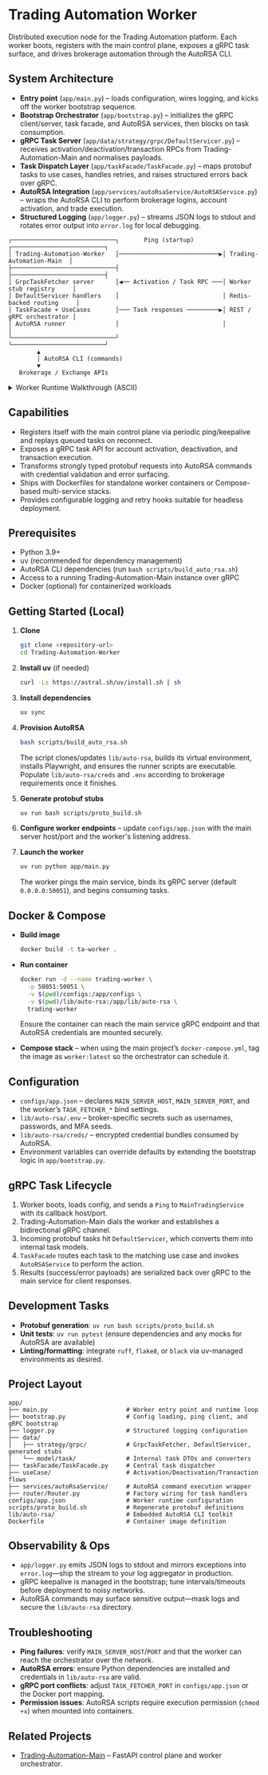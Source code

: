 # Trading Automation Worker

Distributed execution node for the Trading Automation platform. Each worker boots, registers with the main control plane, exposes a gRPC task surface, and drives brokerage automation through the AutoRSA CLI.

## System Architecture

- **Entry point** (`app/main.py`) – loads configuration, wires logging, and kicks off the worker bootstrap sequence.
- **Bootstrap Orchestrator** (`app/bootstrap.py`) – initializes the gRPC client/server, task facade, and AutoRSA services, then blocks on task consumption.
- **gRPC Task Server** (`app/data/strategy/grpc/DefaultServicer.py`) – receives activation/deactivation/transaction RPCs from Trading-Automation-Main and normalises payloads.
- **Task Dispatch Layer** (`app/taskFacade/TaskFacade.py`) – maps protobuf tasks to use cases, handles retries, and raises structured errors back over gRPC.
- **AutoRSA Integration** (`app/services/autoRsaService/AutoRSAService.py`) – wraps the AutoRSA CLI to perform brokerage logins, account activation, and trade execution.
- **Structured Logging** (`app/logger.py`) – streams JSON logs to stdout and rotates error output into `error.log` for local debugging.

```
┌─────────────────────────────┐       Ping (startup)        ┌──────────────────────────┐
│ Trading-Automation-Worker   │────────────────────────────▶│ Trading-Automation-Main  │
├─────────────────────────────┤                             ├──────────────────────────┤
│ GrpcTaskFetcher server      │◀── Activation / Task RPC ───│ Worker stub registry     │
│ DefaultServicer handlers    │                             │ Redis-backed routing     │
│ TaskFacade + UseCases       │─── Task responses ─────────▶│ REST / gRPC orchestrator │
│ AutoRSA runner              │                             │                          │
└─────────────────────────────┘                             └──────────────────────────┘
        ▲
        │ AutoRSA CLI (commands)
        ▼
   Brokerage / Exchange APIs
```

<details>
<summary>Worker Runtime Walkthrough (ASCII)</summary>

```
                         ┌────────────────────────┐
                         │ Trading Automation Main│
                         │────────────────────────│
                         │ • FastAPI REST router  │
                         │ • Redis group registry │
                         │ • Worker stub manager  │
                         └──────────┬─────────────┘
                                    │ secure gRPC
                                    ▼
        ┌────────────────────────────────────────────────────────────┐
        │               Trading Automation Worker                    │
        │────────────────────────────────────────────────────────────│
        │  Bootstrap (app/bootstrap.py)                              │
        │    • loads configs/app.json                                │
        │    • spins up GrpcTaskFetcher server                       │
        │    • issues startup ping to MainTradingService             │
        │                                                            │
        │ DefaultServicer(app/data/strategy/grpc/DefaultServicer.py) │
        │    • exposes Activate/Deactivate/Transaction RPCs          │
        │    • emits protobuf Payload → Task models                  │
        │                                                            │
        │  TaskFacade (app/taskFacade/TaskFacade.py)                 │
        │    • selects Activation/Deactivation/Transaction use case  │
        │    • coordinates AutoRSAService execution                  │
        │                                                            │
        │  AutoRSAService (app/services/autoRsaService/...)          │
        │    • shells out to lib/auto-rsa/ scripts                   │
        │    • parses CLI responses → gRPC replies                   │
        └────────────────────────────────────────────────────────────┘
```

</details>

## Capabilities

- Registers itself with the main control plane via periodic ping/keepalive and replays queued tasks on reconnect.
- Exposes a gRPC task API for account activation, deactivation, and transaction execution.
- Transforms strongly typed protobuf requests into AutoRSA commands with credential validation and error surfacing.
- Ships with Dockerfiles for standalone worker containers or Compose-based multi-service stacks.
- Provides configurable logging and retry hooks suitable for headless deployment.

## Prerequisites

- Python 3.9+
- uv (recommended for dependency management)
- AutoRSA CLI dependencies (run `bash scripts/build_auto_rsa.sh`)
- Access to a running Trading-Automation-Main instance over gRPC
- Docker (optional) for containerized workloads

## Getting Started (Local)

1. **Clone**
   ```bash
   git clone <repository-url>
   cd Trading-Automation-Worker
   ```

2. **Install uv** (if needed)
   ```bash
   curl -Ls https://astral.sh/uv/install.sh | sh
   ```

3. **Install dependencies**
   ```bash
   uv sync
   ```

4. **Provision AutoRSA**
   ```bash
   bash scripts/build_auto_rsa.sh
   ```
   The script clones/updates `lib/auto-rsa`, builds its virtual environment, installs Playwright, and ensures the runner scripts are executable. Populate `lib/auto-rsa/creds` and `.env` according to brokerage requirements once it finishes.

5. **Generate protobuf stubs**
   ```bash
   uv run bash scripts/proto_build.sh
   ```

6. **Configure worker endpoints** – update `configs/app.json` with the main server host/port and the worker's listening address.

7. **Launch the worker**
   ```bash
   uv run python app/main.py
   ```
   The worker pings the main service, binds its gRPC server (default `0.0.0.0:50051`), and begins consuming tasks.

## Docker & Compose

- **Build image**
  ```bash
  docker build -t ta-worker .
  ```

- **Run container**
  ```bash
  docker run -d --name trading-worker \
    -p 50051:50051 \
    -v $(pwd)/configs:/app/configs \
    -v $(pwd)/lib/auto-rsa:/app/lib/auto-rsa \
    trading-worker
  ```
  Ensure the container can reach the main service gRPC endpoint and that AutoRSA credentials are mounted securely.

- **Compose stack** – when using the main project’s `docker-compose.yml`, tag the image as `worker:latest` so the orchestrator can schedule it.

## Configuration

- `configs/app.json` – declares `MAIN_SERVER_HOST`, `MAIN_SERVER_PORT`, and the worker’s `TASK_FETCHER_*` bind settings.
- `lib/auto-rsa/.env` – broker-specific secrets such as usernames, passwords, and MFA seeds.
- `lib/auto-rsa/creds/` – encrypted credential bundles consumed by AutoRSA.
- Environment variables can override defaults by extending the bootstrap logic in `app/bootstrap.py`.

## gRPC Task Lifecycle

1. Worker boots, loads config, and sends a `Ping` to `MainTradingService` with its callback host/port.
2. Trading-Automation-Main dials the worker and establishes a bidirectional gRPC channel.
3. Incoming protobuf tasks hit `DefaultServicer`, which converts them into internal task models.
4. `TaskFacade` routes each task to the matching use case and invokes `AutoRSAService` to perform the action.
5. Results (success/error payloads) are serialized back over gRPC to the main service for client responses.

## Development Tasks

- **Protobuf generation**: `uv run bash scripts/proto_build.sh`
- **Unit tests**: `uv run pytest` (ensure dependencies and any mocks for AutoRSA are available)
- **Linting/formatting**: integrate `ruff`, `flake8`, or `black` via uv-managed environments as desired.

## Project Layout

```
app/
├── main.py                      # Worker entry point and runtime loop
├── bootstrap.py                 # Config loading, ping client, and gRPC bootstrap
├── logger.py                    # Structured logging configuration
├── data/
│   ├── strategy/grpc/           # GrpcTaskFetcher, DefaultServicer, generated stubs
│   └── model/task/              # Internal task DTOs and converters
├── taskFacade/TaskFacade.py     # Central task dispatcher
├── useCase/                     # Activation/Deactivation/Transaction flows
├── services/autoRsaService/     # AutoRSA command execution wrapper
├── router/Router.py             # Factory wiring for task handlers
configs/app.json                 # Worker runtime configuration
scripts/proto_build.sh           # Regenerate protobuf definitions
lib/auto-rsa/                    # Embedded AutoRSA CLI toolkit
Dockerfile                       # Container image definition
```

## Observability & Ops

- `app/logger.py` emits JSON logs to stdout and mirrors exceptions into `error.log`—ship the stream to your log aggregator in production.
- gRPC keepalive is managed in the bootstrap; tune intervals/timeouts before deployment to noisy networks.
- AutoRSA commands may surface sensitive output—mask logs and secure the `lib/auto-rsa` directory.

## Troubleshooting

- **Ping failures**: verify `MAIN_SERVER_HOST`/`PORT` and that the worker can reach the orchestrator over the network.
- **AutoRSA errors**: ensure Python dependencies are installed and credentials in `lib/auto-rsa` are valid.
- **gRPC port conflicts**: adjust `TASK_FETCHER_PORT` in `configs/app.json` or the Docker port mapping.
- **Permission issues**: AutoRSA scripts require execution permission (`chmod +x`) when mounted into containers.

## Related Projects

- [Trading-Automation-Main](https://github.com/roieGolst/Trading-Automation-Main) – FastAPI control plane and worker orchestrator.
